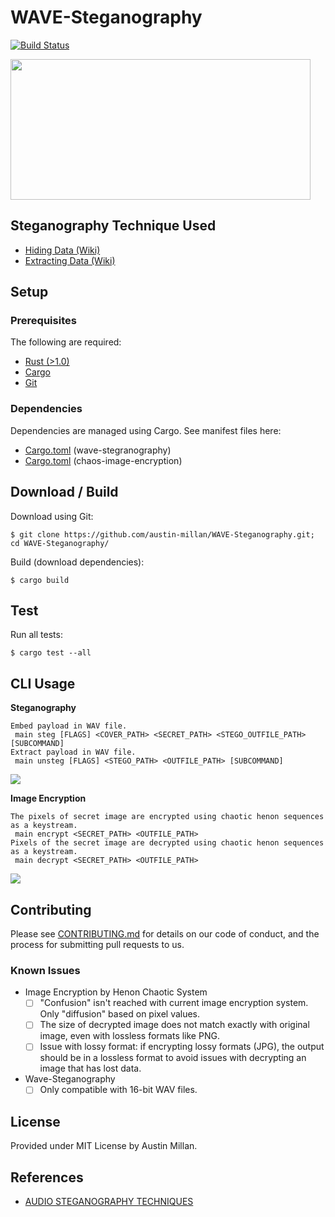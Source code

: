 
# WAVE-Steganography

[![Build Status](https://travis-ci.org/austin-millan/WAVE-Steganography.svg?branch=master)](https://travis-ci.org/austin-millan/WAVE-Steganography)

<img src="https://cdn-images-1.medium.com/max/1400/1*dQyfOpFWmSxrmdOcQgW6OQ.jpeg" width="480" height="225">


## Steganography Technique Used

- [Hiding Data (Wiki)](https://github.com/austin-millan/WAVE-Steganography/wiki/Embedding)
- [Extracting Data (Wiki)](https://github.com/austin-millan/WAVE-Steganography/wiki/Extracting)

## Setup
### Prerequisites
The following are required:
* [Rust (>1.0)](https://www.rust-lang.org/en-US/install.html)
* [Cargo](https://doc.rust-lang.org/cargo/)
* [Git](https://git-scm.com/downloads)


### Dependencies
Dependencies are managed using Cargo. See manifest files here:
- [Cargo.toml](https://github.com/austin-millan/WAVE-Steganography/blob/master/Cargo.toml) (wave-stegranography)
- [Cargo.toml](https://github.com/austin-millan/WAVE-Steganography/blob/master/src/chaos_image_encryption/Cargo.toml) (chaos-image-encryption)

## Download / Build

Download using Git:

`$ git clone https://github.com/austin-millan/WAVE-Steganography.git; cd WAVE-Steganography/`

Build (download dependencies):

`$ cargo build`

## Test

Run all tests:

`$ cargo test --all`


## CLI Usage

**Steganography**

```
Embed payload in WAV file.
 main steg [FLAGS] <COVER_PATH> <SECRET_PATH> <STEGO_OUTFILE_PATH> [SUBCOMMAND]
Extract payload in WAV file.
 main unsteg [FLAGS] <STEGO_PATH> <OUTFILE_PATH> [SUBCOMMAND]
```

<img src="https://i.giphy.com/media/5ZZEwBseTuDOyk8Jno/giphy.webp">

**Image Encryption**
```
The pixels of secret image are encrypted using chaotic henon sequences as a keystream.
 main encrypt <SECRET_PATH> <OUTFILE_PATH>
Pixels of the secret image are decrypted using chaotic henon sequences as a keystream.
 main decrypt <SECRET_PATH> <OUTFILE_PATH>
```

<img src="https://i.giphy.com/media/551QEfda5w9rr0uYYS/giphy.webp">

## Contributing
Please see
[CONTRIBUTING.md](https://github.com/austin-millan/WAVE-Steganography/blob/master/CONTRIBUTING.md) for details on our code of conduct, and the process for submitting pull requests to us.

### Known Issues

- Image Encryption by Henon Chaotic System
    - [ ] "Confusion" isn't reached with current image encryption system. Only "diffusion" based on pixel values.
    - [ ] The size of decrypted image does not match exactly with original image, even with lossless formats like PNG.
    - [ ] Issue with lossy format: if encrypting lossy formats (JPG),
    the output should be in a lossless format to avoid issues with decrypting an image that has lost data.

- Wave-Steganography
    - [ ] Only compatible with 16-bit WAV files.

## License

Provided under MIT License by Austin Millan.

## References

* [AUDIO STEGANOGRAPHY TECHNIQUES](http://shodhganga.inflibnet.ac.in/bitstream/10603/147552/14/14_chapter%205.pdf)